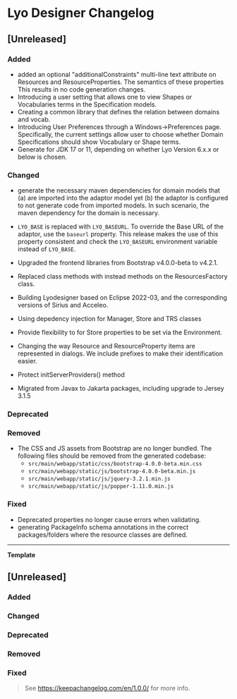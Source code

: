 # Lyo Designer Changelog

## [Unreleased]

### Added
- added an optional "additionalConstraints" multi-line text attribute on Resources and ResourceProperties. The semantics of these properties This results in no code generation changes.
- Introducing a user setting that allows one to view Shapes or Vocabularies terms in the Specification models.
- Creating a common library that defines the relation between domains and vocab.
- Introducing User Preferences through a Windows->Preferences page. Specifically, the current settings allow user to choose whether Domain Specifications should show Vocabulary or Shape terms.
- Generate for JDK 17 or 11, depending on whether Lyo Version 6.x.x or below is chosen.


### Changed
- generate the necessary maven dependencies for domain models that (a) are imported into the adaptor model yet (b) the adaptor is configured to not generate code from imported models. In such scenario, the maven dependency for the domain is necessary.
- `LYO_BASE` is replaced with `LYO_BASEURL`. To override the Base URL of the adaptor, use the `baseurl` property. This release makes the use of this property consistent and check the `LYO_BASEURL` environment variable instead of `LYO_BASE`.
- Upgraded the frontend libraries from Bootstrap v4.0.0-beta to v4.2.1.

- Replaced class methods with instead methods on the ResourcesFactory class.
- Building Lyodesigner based on Eclipse 2022-03, and the corresponding versions of Sirius and Acceleo.
- Using depedency injection for Manager, Store and TRS classes
- Provide flexibility to for Store properties to be set via the Environment.
- Changing the way Resource and ResourceProperty items are represented in dialogs. We include prefixes to make their identification easier.
- Protect initServerProviders() method
- Migrated from Javax to Jakarta packages, including upgrade to Jersey 3.1.5

### Deprecated

### Removed

- The CSS and JS assets from Bootstrap are no longer bundled. The following files should be removed from the generated codebase:
  - `src/main/webapp/static/css/bootstrap-4.0.0-beta.min.css`
  - `src/main/webapp/static/js/bootstrap-4.0.0-beta.min.js`
  - `src/main/webapp/static/js/jquery-3.2.1.min.js`
  - `src/main/webapp/static/js/popper-1.11.0.min.js`

### Fixed
- Deprecated properties no longer cause errors when validating.
- generating PackageInfo schema annotations in the correct packages/folders where the resource classes are defined.

---

**Template**

## [Unreleased]

### Added

### Changed

### Deprecated

### Removed

### Fixed


> See https://keepachangelog.com/en/1.0.0/ for more info.
